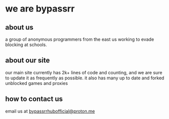 # we are bypassrr
## about us
a group of anonymous programmers from the east us working to evade blocking at schools.
## about our site
our main site currently has 2k+ lines of code and counting, and we are sure to update it as frequently as possible. it also has many up to date and forked unblocked games and proxies
## how to contact us
email us at bypassrrhubofficial@proton.me

<!--

to any bypassrr devs who see this, DO NOT DELETE THIS FILE!
(this is our profile description on github.)

-->